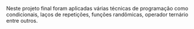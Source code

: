 Neste projeto final foram aplicadas várias técnicas de programação como condicionais, laços de repetições, funções randômicas, operador ternário entre outros.
